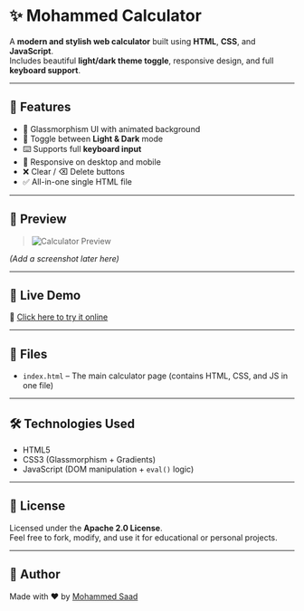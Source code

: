 # ✨ Mohammed Calculator

A **modern and stylish web calculator** built using **HTML**, **CSS**, and **JavaScript**.  
Includes beautiful **light/dark theme toggle**, responsive design, and full **keyboard support**.

---

## 🌟 Features

- 🎨 Glassmorphism UI with animated background
- 🌙 Toggle between **Light & Dark** mode
- ⌨️ Supports full **keyboard input**
- 📱 Responsive on desktop and mobile
- ❌ Clear / ⌫ Delete buttons
- ✅ All-in-one single HTML file

---

## 📸 Preview

> ![Calculator Preview](https://user-images.githubusercontent.com/your-screenshot.png)

*(Add a screenshot later here)*

---

## 🚀 Live Demo

🔗 [Click here to try it online](https://mohammedsaad15.github.io/mohammed-calculator/)

---

## 📁 Files

- `index.html` – The main calculator page (contains HTML, CSS, and JS in one file)

---

## 🛠️ Technologies Used

- HTML5
- CSS3 (Glassmorphism + Gradients)
- JavaScript (DOM manipulation + `eval()` logic)

---

## 📄 License

Licensed under the **Apache 2.0 License**.  
Feel free to fork, modify, and use it for educational or personal projects.

---

## 🙌 Author

Made with ❤️ by [Mohammed Saad](https://github.com/MohammedSaad15)

